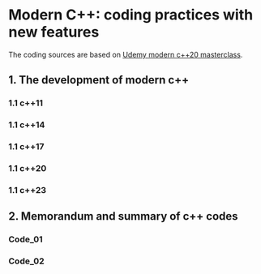 
# Modern C++: coding practices with new features

The coding sources are based on [Udemy modern c++20 masterclass](https://www.udemy.com/course/the-modern-cpp-20-masterclass/).

## 1. The development of modern c++

### 1.1 c++11

### 1.1 c++14

### 1.1 c++17

### 1.1 c++20

### 1.1 c++23

## 2. Memorandum and summary of c++ codes

### Code_01

### Code_02
